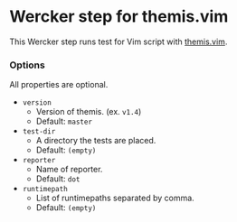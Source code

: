# Wercker step for themis.vim

This Wercker step runs test for Vim script with [themis.vim](https://github.com/thinca/vim-themis).

### Options

All properties are optional.

- `version`
  - Version of themis. (ex. `v1.4`)
  - Default: `master`
- `test-dir`
  - A directory the tests are placed.
  - Default: `(empty)`
- `reporter`
  - Name of reporter.
  - Default: `dot`
- `runtimepath`
  - List of runtimepaths separated by comma.
  - Default: `(empty)`
